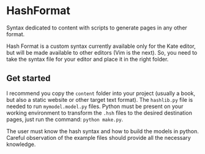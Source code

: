 # HashFormat

Syntax dedicated to content with scripts to generate pages in any other format.

Hash Format is a custom syntax currently available only for the Kate editor, but will be made available to other editors (Vim is the next). So, you need to take the syntax file for your editor and place it in the right folder.

## Get started

I recommend you copy the `content` folder into your project (usually a book, but also a static website or other target text format). The `hashlib.py` file is needed to run `mymodel.model.py` files. Python must be present on your working environment to transform the `.hsh` files to the desired destination pages, just run the command: `python make.py`.

The user must know the hash syntax and how to build the models in python. Careful observation of the example files should provide all the necessary knowledge.
